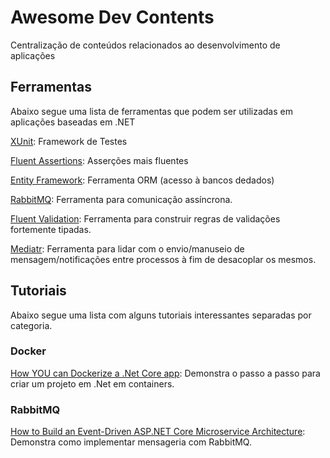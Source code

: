 # Awesome Dev Contents
Centralização de conteúdos relacionados ao desenvolvimento de aplicações

## Ferramentas
Abaixo segue uma lista de ferramentas que podem ser utilizadas em aplicações baseadas em .NET

[XUnit](https://xunit.net/): Framework de Testes

[Fluent Assertions](https://fluentassertions.com/): Asserções mais fluentes

[Entity Framework](https://entityframework.net/): Ferramenta ORM (acesso à bancos dedados)

[RabbitMQ](https://www.rabbitmq.com/): Ferramenta para comunicação assíncrona.

[Fluent Validation](https://fluentvalidation.net/): Ferramenta para construir regras de validações fortemente tipadas.

[Mediatr](https://github.com/jbogard/MediatR/wiki): Ferramenta para lidar com o envio/manuseio de mensagem/notificações entre processos à fim de desacoplar os mesmos.

## Tutoriais
Abaixo segue uma lista com alguns tutoriais interessantes separadas por categoria.

### Docker
[How YOU can Dockerize a .Net Core app](https://softchris.github.io/pages/dotnet-dockerize.html): Demonstra o passo a passo para criar um projeto em .Net em containers.

### RabbitMQ
[How to Build an Event-Driven ASP.NET Core Microservice Architecture](https://itnext.io/how-to-build-an-event-driven-asp-net-core-microservice-architecture-e0ef2976f33f): Demonstra como implementar mensageria com RabbitMQ.
